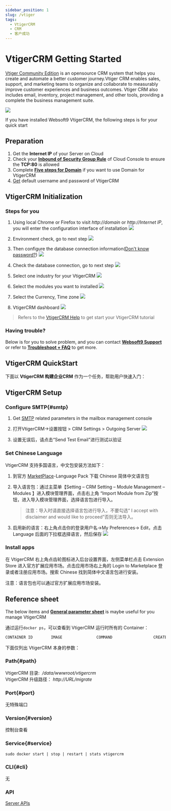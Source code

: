 ```yaml
---
sidebar_position: 1
slug: /vtiger
tags:
  - VtigerCRM
  - CRM
  - 客户成功
---
```


# VtigerCRM Getting Started

[Vtiger Community Edition](https://www.vtiger.com/open-source-crm/) is an opensource CRM system that helps you create and automate a better customer journey.Vtiger CRM enables sales, support, and marketing teams to organize and collaborate to measurably improve customer experiences and business outcomes. Vtiger CRM also includes email, inventory, project management, and other tools, providing a complete the business management suite.

![](https://libs.websoft9.com/Websoft9/DocsPicture/zh/vtigercrm/vtigercrm-gui-websoft9.png)

If you have installed Websoft9 VtigerCRM, the following steps is for your quick start

## Preparation

1. Get the **Internet IP** of your Server on Cloud
2. Check your **[Inbound of Security Group Rule](./administrator/firewall#security)** of Cloud Console to ensure the **TCP:80** is allowed
3. Complete **[Five steps for Domain](./administrator/domain_step)** if you want to use Domain for VtigerCRM
4. [Get](./user/credentials) default username and password of VtigerCRM

## VtigerCRM Initialization

### Steps for you

1. Using local Chrome or Firefox to visit *http://domain* or *http://Internet IP*, you will enter the configuration interface of installation
   ![](http://libs.websoft9.com/Websoft9/DocsPicture/zh/vtigercrm/vtigercrm-install001-websoft9.png)

2. Environment check, go to next step
   ![](http://libs.websoft9.com/Websoft9/DocsPicture/zh/vtigercrm/vtigercrm-install002-websoft9.png)

3. Then configure the database connection information([Don't know password?](./user/credentials))
   ![](http://libs.websoft9.com/Websoft9/DocsPicture/zh/vtigercrm/vtigercrm-install003-websoft9.png)

4. Check the database connection, go to next step
   ![](http://libs.websoft9.com/Websoft9/DocsPicture/zh/vtigercrm/vtigercrm-install004-websoft9.png)

5. Select one industry for your VtigerCRM
   ![](http://libs.websoft9.com/Websoft9/DocsPicture/en/vtigercrm/vg06.png)

6. Select the modules you want to installed
   ![](http://libs.websoft9.com/Websoft9/DocsPicture/zh/vtigercrm/vtigercrm-install006-websoft9.png)

7. Select the Currency, Time zone
   ![](http://libs.websoft9.com/Websoft9/DocsPicture/zh/vtigercrm/vtigercrm-install007-websoft9.png)

8. VtigerCRM dashboard
   ![](http://libs.websoft9.com/Websoft9/DocsPicture/zh/vtigercrm/vtigercrm-backend-websoft9.png)

> Refers to the [VtigerCRM Help](https://www.vtiger.com/help/) to get start your VtigerCRM tutorial

### Having trouble?

Below is for you to solve problem, and you can contact **[Websoft9 Support](./helpdesk)** or refer to **[Troubleshoot + FAQ](./faq#setup)** to get more.  

## VtigerCRM QuickStart

下面以 **VtigerCRM 构建企业CRM** 作为一个任务，帮助用户快速入门：


## VtigerCRM Setup

### Configure SMTP{#smtp}

1. Get [SMTP](./administrator/smtp) related parameters in the mailbox management console
   
2. 打开VtigerCRM->设置按钮 > CRM Settings > Outgoing Server
  ![](http://libs.websoft9.com/Websoft9/DocsPicture/zh/suitecrm/suitecrm-smtp-websoft9.png)

3. 设置无误后，请点击“Send Test Email”进行测试以验证

### Set Chinese Language

VtigerCRM 支持多国语言，中文包安装方法如下：

1.  到官方 [MarketPlace](https://marketplace.vtiger.com/app/listings)-Language Pack 下载 Chinese 简体中文语言包

2.  导入语言包：通过主菜单【Setting – CRM Setting – Module Management – Modules 】进入模块管理界面，点击右上角 “Import Module from Zip”按钮，进入导入模块管理界面，选择语言包进行导入。

    > 注意：导入时请直接选择语言包进行导入，不要勾选“ I accept with disclaimer and would like to proceed”否则无法导入。

3.  启用新的语言：右上角点击你的登录用户名->My Preferences-> Edit，点击 Language 后面的下拉框选择语言，然后保存
    ![](http://libs.websoft9.com/Websoft9/DocsPicture/zh/vtigercrm/change-language-websoft9.jpg)

### Install apps

在 VtigerCRM 右上角点齿轮图标进入后台设置界面，左侧菜单栏点击 Extension Store 进入官方扩展应用市场。点击应用市场右上角的 Login to Marketplace 登录或者注册应用市场。搜索 Chinese 找到简体中文语言包进行安装。

注意：语言包也可以通过官方扩展应用市场安装。

## Reference sheet

The below items and **[General parameter sheet](./administrator/parameter)** is maybe useful for you manage VtigerCRM 

通过运行`docker ps`，可以查看到 VtigerCRM 运行时所有的 Container：

```bash
CONTAINER ID        IMAGE               COMMAND                  CREATED             STATUS              PORTS                                NAMES
```


下面仅列出 VtigerCRM 本身的参数：

### Path{#path}

VtigerCRM 目录:  */data/wwwroot/vtigercrm*   
VtigerCRM 升级路径： *http://URL/migrate*

### Port{#port}

无特殊端口


### Version{#version}

控制台查看

### Service{#service}

```shell
sudo docker start | stop | restart | stats vtigercrm
```

### CLI{#cli}

无

### API

[Server APIs](https://community.vtiger.com/help/vtigercrm/developers/server-apis.html)

